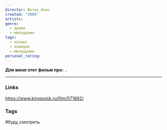 ```yaml
---
director: Фатих_Акин
created: "2009"
artists: 
genre:
  - драма
  - мелодрама
tags:
  - космос
  - комедия
  - мелодрама
personal_rating:
---
```

**Для меня этот фильм про:**
..



___
### Links
https://www.kinopoisk.ru/film/571892/

### Tags

#буду_смотреть 


